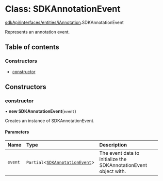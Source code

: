 # Class: SDKAnnotationEvent

[sdkApi/interfaces/entities/iAnnotation](../modules/sdkApi_interfaces_entities_iAnnotation.md).SDKAnnotationEvent

Represents an annotation event.

## Table of contents

### Constructors

- [constructor](sdkApi_interfaces_entities_iAnnotation.SDKAnnotationEvent.md#constructor)

## Constructors

### constructor

• **new SDKAnnotationEvent**(`event`)

Creates an instance of SDKAnnotationEvent.

#### Parameters

| Name | Type | Description |
| :------ | :------ | :------ |
| `event` | `Partial`<[`SDKAnnotationEvent`](sdkApi_interfaces_entities_iAnnotation.SDKAnnotationEvent.md)\> | The event data to initialize the SDKAnnotationEvent object with. |
